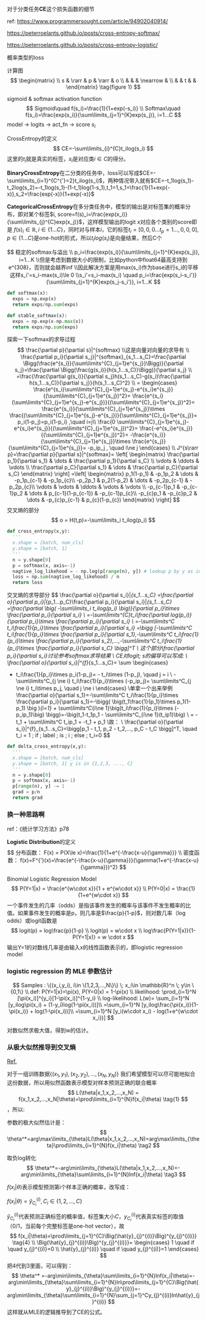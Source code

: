 对于分类任务**CE**这个损失函数的细节

ref: https://www.programmersought.com/article/94902040914/

https://peterroelants.github.io/posts/cross-entropy-softmax/

https://peterroelants.github.io/posts/cross-entropy-logistic/

概率类型的loss

计算图
$$
\begin{matrix} 
\\ s & \rarr    & p & \rarr    & o
\\   &          &   & \nearrow &
\\   &          & t &          &
\end{matrix}
\tag{figure 1}
$$


sigmoid & softmax activation function
$$
Sigmoid\quad f(s_i)=\frac{1}{1+exp(-s_i)}
\\
Softmax\quad f(s_i)=\frac{exp(s_i)}{\sum\limits_{j=1}^{K}exp(s_j)}, i=1...C
$$
model -> logits -> act_fn -> score $s_i$



CrossEntropy的定义
$$
CE=-\sum\limits_{i}^{C}t_ilog(s_i)
$$
这里的$t_i$就是真实的标签，$s_i$是对应类$i\in C$的得分。

**BinaryCrossEntropy**在二分类的任务中，loss可以写成$CE=-\sum\limits_{i=1}^{C^{'}=2}t_ilog(s_i)$，两种情况带入就有$CE=-t_1log(s_1)-t_2log(s_2)=-t_1log(s_1)-(1-t_1)log(1-s_1),t_1=1,s_1=\frac{1}{1+exp(-x)},s_2=\frac{exp(-x)}{1+exp(-x)}$

**CategoricalCrossEntropy**在多分类任务中，模型的输出是对标签集的概率分布，即对某个标签$i, score=f(s)_i=\frac{exp(x_i)}{\sum\limits_{j}^{C}exp(x_j)}$，这样模型输出的logit $ x$对应各个类别的score即是 $f(s)_i\in\mathbb{R}, i\in \{1...C\}$，同时对与样本$i$，它的标签$t_i=[0,0,0...t_p=1...,0,0,0],p\in\{1...C\}$是one-hot的形式，所以$t_ilog(s_i)$是向量结果，然后C个


$$
稳定的softmax与溢出
\\ p_i=\frac{exp(s_i)}{\sum\limits_{j=1}^{K}exp(s_j)}, i=1...K
\\但是考虑到数据大小的限制，比如python中float64最高支持到e^{308}，否则就会越界inf
\\因此解决方案是用max(s_i)作为base进行s_i的平移这样s_i'=s_i-max(s_i)\le 0
\\s_i'=s_i-max(s_i) \quad p_i=\frac{exp(s_i-s_i')}{\sum\limits_{j=1}^{K}exp(s_j-s_i')}, i=1...K
$$

```python
def softmax(x):
  exps = np.exp(x)
  return exps/np.sum(exps)

def stable_softmax(x):
  exps = np.exp(x-np.max(x))
  return exps/np.sum(exps)
```

探索一下softmax的求导过程
$$
\frac{\partial p}{\partial s}|^{softmax}
\\这是向量对向量的求导有
\\ \frac{\partial p_i}{\partial s_j}|^{softmax}_{s_1...s_C}=\frac{\partial \Bigg(\frac{e^{s_i}}{\sum\limits^{C}_{j=1}e^{s_j}}\Bigg)}{\partial s_j}=\frac{\partial \Bigg(\frac{g(s_i)}{h(s_1...s_C)}\Bigg)}{\partial s_j}
\\ =\frac{\frac{\partial g(s_i)}{\partial s_j}h(s_1...s_C)-g(s_i)\frac{\partial h(s_1...s_C)}{\partial s_j}}{h(s_1...s_C)^2}
\\ =
\begin{cases}
\frac{e^{s_i}\sum\limits^{C}_{j=1}e^{s_j}-e^{s_i}e^{s_j}}{(\sum\limits^{C}_{j=1}e^{s_j})^2}=
\frac{e^{s_i}(\sum\limits^{C}_{j=1}e^{s_j}-e^{s_j})}{(\sum\limits^{C}_{j=1}e^{s_j})^2}=
\frac{e^{s_i}}{\sum\limits^{C}_{j=1}e^{s_j}}\times \frac{(\sum\limits^{C}_{j=1}e^{s_j}-e^{s_j})}{\sum\limits^{C}_{j=1}e^{s_j}}=
p_i(1-p_j)=p_i(1-p_i) 
,\quad i=j\\
\frac{0 \sum\limits^{C}_{j=1}e^{s_j}-e^{s_i}e^{s_j}}{(\sum\limits^{C}_{j=1}e^{s_j})^2}=
\frac{-e^{s_i}e^{s_j}}{(\sum\limits^{C}_{j=1}e^{s_j})^2}=
-\frac{e^{s_i}}{\sum\limits^{C}_{j=1}e^{s_j}}\times \frac{e^{s_j}}{\sum\limits^{C}_{j=1}e^{s_j}}=
-p_ip_j
, \quad i\ne j
\end{cases}
\\
J^{s\rarr p}=\frac{\partial p}{\partial s}|^{softmax}=
\left[
\begin{matrix}
\frac{\partial p_1}{\partial s_1} & \dots & \frac{\partial p_1}{\partial s_C} \\
\vdots & \ddots & \vdots \\
\frac{\partial p_C}{\partial s_1} & \dots & \frac{\partial p_C}{\partial s_C}
\end{matrix}
\right]
=\left[
\begin{matrix}
p_1(1-p_1)  & -p_1p_2     & \dots  & -p_1p_{c-1}        & -p_1p_{c}\\
-p_2p_1     & p_2(1-p_2)  & \dots  & -p_2p_{c-1}        & -p_2p_{c}\\
\vdots      & \vdots      & \ddots & \vdots             & \vdots   \\
-p_{c-1}p_1 & -p_{c-1}p_2 & \dots  & p_{c-1}(1-p_{c-1}) & -p_{c-1}p_{c}\\
-p_{c}p_1   & -p_{c}p_2   & \dots  & -p_{c}p_{c-1}      & p_{c}(1-p_{c})
\end{matrix}
\right]
$$
交叉熵的部分
$$
o = H(t,p)=-\sum\limits_i t_ilog(p_i)
$$

```python
def cross_entropy(x,y):
  '''
  x.shape = [batch, num_cls]
  y.shape = [batch, 1]
  '''
  n = y.shape[0]
  p = softmax(x, axis=-1)
  nagtive_log_likehood = - np.log(p[range(n), y]) # lookup p by y as index for each sample
  loss = np.sum(nagtive_log_likehood) / n
  return loss
```

交叉熵的求导部分
$$
\frac{\partial o}{\partial s_i}|_{s_1...s_C}
=\frac{\partial o}{\partial p_i}|_{p_1...p_C}\frac{\partial p_i}{\partial s_i}|_{s_1...s_C}
=\frac{\partial \big( -\sum\limits_i t_ilog(p_i) \big)}{\partial p_i}\times \frac{\partial p_i}{\partial s_i}
\\ =-\sum\limits^{C}t_i\frac{\partial log(p_i)}{\partial p_i}\times \frac{\partial p_i}{\partial s_i}
\\ =-\sum\limits^C t_i\frac{1}{p_i}\times \frac{\partial p_i}{\partial s_i}
=\bigg [-\sum\limits^C t_i\frac{1}{p_i}\times \frac{\partial p_i}{\partial s_1},-\sum\limits^C t_i\frac{1}{p_i}\times \frac{\partial p_i}{\partial s_2},...,-\sum\limits^C t_i\frac{1}{p_i}\times \frac{\partial p_i}{\partial s_C} \bigg]^T
\\ 这个部分\frac{\partial p_i}{\partial s_i}讨论参考softmax求导结果
\\ CE对logit\; s的偏导可以写成:
\\ \frac{\partial o}{\partial s_i}|^{f}_{s_1...s_C}=
\sum
\begin{cases}
- t_i\frac{1}{p_i}\times p_i(1-p_j)= - t_i\times (1-p_j), \quad j = i
\\
-\sum\limits^C_{j \ne i} t_i\frac{1}{p_i}\times (-p_ip_j)= \sum\limits^C_{j \ne i} t_i\times p_j, \quad j \ne i
\end{cases}
\\单拿一个出来举例 \frac{\partial o}{\partial s_1}=-\sum\limits^C t_i\frac{1}{p_i}\times \frac{\partial p_i}{\partial s_1}=-\bigg( \big(t_1\frac{1}{p_1}\times p_1(1-p_1) \big )_{i=1} + \sum\limits^C_{i\ne 1}\big(t_i\frac{1}{p_i}\times (-p_ip_1)\big) \bigg)=-\big(t_1-t_1p_1 - \sum\limits^C_{i\ne 1}(t_ip1)\big)
\\ = -t_1 + \sum\limits^C t_ip_1 = -t_1 + p_1
\\故：
\\ \frac{\partial o}{\partial s_i}|^{f}_{s_1...s_C}=\bigg[p_1 - t_1, p_2 - t_2,..., p_C - t_C \bigg]^T, \quad t_i = 1 \; if \; label \; is \; i \; else \; t_i=0
$$

```python
def delta_cross_entropy(x,y):
  '''
  x.shape = [batch, num_cls]
  y.shape = [batch, 1] y is in {1,2,3, ..., C}
  '''
  n = y.shape[0]
  p = softmax(x, axis=-1)
  p[range(n), y] -= 1
  grad = p/n
  return grad
```



### 换一种思路啊

ref：《统计学习方法》p78

**Logistic Distribution**的定义
$$
分布函数： F(x) = P(X\le x)=\frac{1}{1+e^{-\frac{x-u}{\gamma}}} \\
密度函数： f(x)=F^{'}(x)=\frac{e^{-\frac{x-u}{\gamma}}}{\gamma(1+e^{-\frac{x-u}{\gamma}})^2}
$$


Binomial Logistic Regression Model
$$
P(Y=1|x) = \frac{e^{w\cdot x}}{1 + e^{w\cdot x}}
\\
P(Y=0|x) = \frac{1}{1+e^{w\cdot x}}
$$
一个事件发生的几率（odds）是指该事件发生的概率与该事件不发生概率的比值。如果事件发生的概率是p，则几率是$\frac{p}{1-p}$，则对数几率（log odds）或logit函数是
$$
logit(p) = log\frac{p}{1-p}
\\
logit(p) = w\cdot x
\\
log\frac{P(Y=1|x)}{1-P(Y=1|x)} = w \cdot x
$$
输出Y=1的对数线几率是由输入x的线性函数表示的，即logistic regression model

### logistic regression 的 MLE 参数估计

$$
Samples : \{(x_i,y_i), i\in \{1,2,3,...,N\}\} \; x_i\in \mathbb{R}^n \; y\in \{0,1\}
\\
def: P(Y=1|x)=\pi(x), P(Y=0|x) = 1-\pi(x)
\\
likelihood: \prod_{i=1}^N [\pi(x_i)]^{y_i}[1-\pi(x_i)]^{1-y_i}
\\
log-likelihood: L(w)= \sum_{i=1}^N [y_ilog\pi(x_i) + (1-y_i)log(1-\pi(x_i))]\\
=\sum_{i=1}^N [y_ilog\frac{\pi(x_i)}{1-\pi(x_i)} + log(1-\pi(x_i))]\\
=\sum_{i=1}^N [y_i(w\cdot x_i) - log(1+e^{w\cdot x_i})]
$$

对数似然求极大值，得到w的估计。



### 从极大似然推导到交叉熵

[Ref.](https://medium.com/jarvis-toward-intelligence/比較-cross-entropy-與-mean-squared-error-8bebc0255f5)

对于一组训练数据$\{(x_1,y_1), (x_2,y_2), ... , (x_N,y_N)\}$ 我们希望模型可以尽可能地拟合这份数据，所以用似然函数表示模型对样本预测正确的联合概率
$$
L(\theta|x_1,x_2,...,x_N) = f(x_1,x_2,...,x_N|\theta)=\prod\limits_{i=1}^{N}f(x_i|\theta) \tag{1}
$$
，所以:

参数的极大似然估计是：
$$
\theta^*=arg\max\limits_{\theta}L(\theta|x_1,x_2,...,x_N)=arg\max\limits_{\theta}\prod\limits_{i=1}^{N}f(x_i|\theta) 
\tag2
$$


取负log转化
$$
\theta^*=-arg\min\limits_{\theta}L(\theta|x_1,x_2,...,x_N)=-arg\min\limits_{\theta}\sum\limits_{i=1}^{N}lnf(x_i|\theta)
\tag3
$$


$f(x_i|\theta)$表示模型预测第i个样本正确的概率，改写成：

$f(x_i|\theta)=\hat{y}_{C_i}^{(i)}, C_i \in \{1,2,...,C\}$

$\hat{y}_{C_i}^{(i)}$代表预测正确标签的概率值，标签集大小$C$，$y_{C_i}^{(i)}$代表真实标签的取值（0/1，当前每个完整标签是one-hot vector），故
$$
f(x_i|\theta)=\prod\limits_{j=1}^{C}\Big(\hat{y}_{j}^{(i)}\Big)^{y_{j}^{(i)}}
\tag{4}
\\
\Big(\hat{y}_{j}^{(i)}\Big)^{y_{j}^{(i)}}=
\begin{cases}
1 \quad if \quad y_{j}^{(i)}=0 \\
\hat{y}_{j}^{(i)} \quad if \quad y_{j}^{(i)}=1
\end{cases}
$$
把4代到3里面，可以得到：
$$
\theta^* =-arg\min\limits_{\theta}\sum\limits_{i=1}^{N}lnf(x_i|\theta)=-arg\min\limits_{\theta}\sum\limits_{i=1}^{N}ln\prod\limits_{j=1}^{C}\Big(\hat{y}_{j}^{(i)}\Big)^{y_{j}^{(i)}}=-arg\min\limits_{\theta}\sum\limits_{i=1}^{N}\sum_{j=1}^Cy_{j}^{(i)}ln\hat{y}_{j}^{(i)}
$$
这样就从MLE的逻辑推导到了CE的公式。



